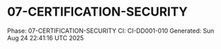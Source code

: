 # 07-CERTIFICATION-SECURITY
Phase: 07-CERTIFICATION-SECURITY
CI: CI-DD001-010
Generated: Sun Aug 24 22:41:16 UTC 2025
